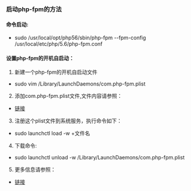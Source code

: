 ### 启动php-fpm的方法
#### 命令启动:
* sudo /usr/local/opt/php56/sbin/php-fpm --fpm-config /usr/local/etc/php/5.6/php-fpm.conf

#### 设置php-fpm的开机自启动：
1. 新建一个php-fpm的开机自启动文件
* sudo vim /Library/LaunchDaemons/com.php-fpm.plist
2. 添加com.php-fpm.plist文件,文件内容请参照：
* [链接](https://www.cnblogs.com/52php/p/5684348.html)
3. 注册这个plist文件到系统服务，执行命令如下：
* sudo launchctl load -w +文件名
4. 下载命令:
* sudo launchctl unload -w /Library/LaunchDaemons/com.php-fpm.plist
5. 更多信息请参照：
* [链接](https://newsn.net/say/php-fpm-autorun.html)
